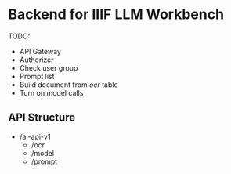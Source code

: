 # Backend for IIIF LLM Workbench


TODO:
- API Gateway
- Authorizer
- Check user group
- Prompt list
- Build document from _ocr_ table
- Turn on model calls

## API Structure

- /ai-api-v1
  - /ocr
  - /model
  - /prompt